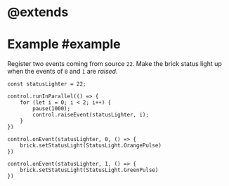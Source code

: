 # @extends

# Example #example

Register two events coming from source `22`. Make the brick status light up  when
the events of `0` and `1` are _raised_.

```blocks
const statusLighter = 22;

control.runInParallel(() => {
    for (let i = 0; i < 2; i++) {
        pause(1000);
        control.raiseEvent(statusLighter, i);
    }
})

control.onEvent(statusLighter, 0, () => {
    brick.setStatusLight(StatusLight.OrangePulse)
})

control.onEvent(statusLighter, 1, () => {
    brick.setStatusLight(StatusLight.GreenPulse)
})
```